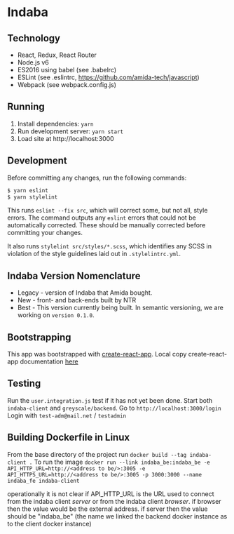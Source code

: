 # Indaba

## Technology
- React, Redux, React Router
- Node.js v6
- ES2016 using babel (see .babelrc)
- ESLint (see .eslintrc, https://github.com/amida-tech/javascript)
- Webpack (see webpack.config.js)

## Running
1. Install dependencies: `yarn`
2. Run development server: `yarn start`
3. Load site at http://localhost:3000

## Development
Before committing any changes, run the following commands:
```sh
$ yarn eslint
$ yarn stylelint
```
This runs `eslint --fix src`, which will correct some, but not all, style errors.
The command outputs any `eslint` errors that could not be automatically corrected.
These should be manually corrected before committing your changes.

It also runs `stylelint src/styles/*.scss`, which identifies any SCSS in violation
of the style guidelines laid out in `.stylelintrc.yml`.

## Indaba Version Nomenclature
- Legacy - version of Indaba that Amida bought.
- New - front- and back-ends built by NTR
- Best - This version currently being built.  In semantic versioning, we are working on `version 0.1.0`.

## Bootstrapping
This app was bootstrapped with [create-react-app](https://github.com/facebookincubator/create-react-app).
Local copy create-react-app documentation [here](bootstrap.README.md)

## Testing
Run the `user.integration.js` test if it has not yet been done.
Start both `indaba-client` and `greyscale/backend`.
Go to `http://localhost:3000/login`
Login with `test-adm@mail.net` / `testadmin`

## Building Dockerfile in Linux
From the base directory of the project run `docker build --tag indaba-client .`
To run the image `docker run --link indaba_be:indaba_be -e API_HTTP_URL=http://<address to be/>:3005 -e API_HTTPS_URL=http://<address to be/>:3005 -p 3000:3000 --name indaba_fe indaba-client`

operationally it is not clear if API_HTTP_URL is the URL used to connect from the indaba client _server_ or from the indaba client _browser_. if browser then the value would be the external address.  if server then the value should be "indaba_be" (the name we linked the backend docker instance as to the client docker instance)
